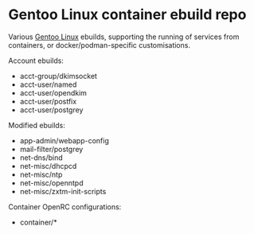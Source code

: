 # Gentoo Linux container ebuild repo

Various [Gentoo Linux](http://www.gentoo.org/) ebuilds, supporting the running
of services from containers, or docker/podman-specific customisations.

Account ebuilds:

* acct-group/dkimsocket
* acct-user/named
* acct-user/opendkim
* acct-user/postfix
* acct-user/postgrey

Modified ebuilds:

* app-admin/webapp-config
* mail-filter/postgrey
* net-dns/bind
* net-misc/dhcpcd
* net-misc/ntp
* net-misc/openntpd
* net-misc/zxtm-init-scripts

Container OpenRC configurations:

* container/\*

